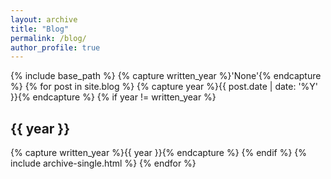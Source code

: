 ```yaml
---
layout: archive
title: "Blog"
permalink: /blog/
author_profile: true
---
```


{% include base_path %}
{% capture written_year %}'None'{% endcapture %}
{% for post in site.blog %}
  {% capture year %}{{ post.date | date: '%Y' }}{% endcapture %}
  {% if year != written_year %}
    <h2 id="{{ year | slugify }}" class="archive__subtitle">{{ year }}</h2>
    {% capture written_year %}{{ year }}{% endcapture %}
  {% endif %}
  {% include archive-single.html %}
{% endfor %}